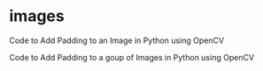 # images
Code to Add Padding to an Image in Python using OpenCV

Code to Add Padding to a goup of Images in Python using OpenCV



